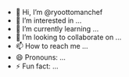 - 👋 Hi, I’m @ryoottomanchef
- 👀 I’m interested in ...
- 🌱 I’m currently learning ...
- 💞️ I’m looking to collaborate on ...
- 📫 How to reach me ...
- 😄 Pronouns: ...
- ⚡ Fun fact: ...

<!---
ryoottomanchef/ryoottomanchef is a ✨ special ✨ repository because its `README.md` (this file) appears on your GitHub profile.
You can click the Preview link to take a look at your changes.
--->
